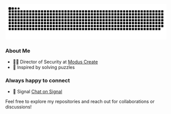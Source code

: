 
![](https://raw.githubusercontent.com/BillReyor/BillReyor/main/snake.svg)

### About Me
- 👨‍💼 Director of Security at [Modus Create](https://moduscreate.com)
- 🧩 Inspired by solving puzzles

### Always happy to connect
- 📲 Signal [Chat on Signal](https://signal.me/#eu/TrUmihOMR7U+Wul0aoSDVRi3fSvsVbOT2+V9BUjCn44b7kYrEEFC945KQCwNW/BF)

Feel free to explore my repositories and reach out for collaborations or discussions!
